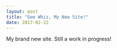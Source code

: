 ```yaml
---
layout: post
title: "Gee Whiz, My New Site!"
date: 2017-02-22
---
```


My brand new site. Still a work in progress!
